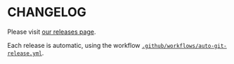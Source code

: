 CHANGELOG
===

Please visit [our releases page](/releases).

Each release is automatic, using the workflow [`.github/workflows/auto-git-release.yml`](/blob/main/.github/workflows/auto-git-release.yml).
